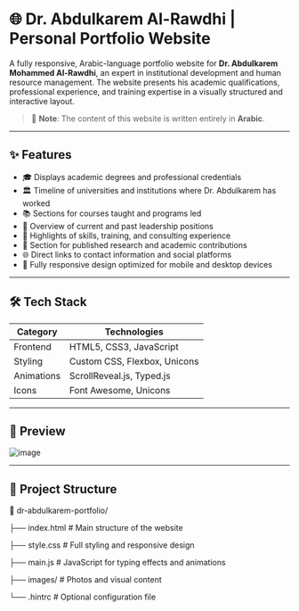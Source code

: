 # 🌐 Dr. Abdulkarem Al-Rawdhi | Personal Portfolio Website

A fully responsive, Arabic-language portfolio website for **Dr. Abdulkarem Mohammed Al-Rawdhi**, an expert in institutional development and human resource management. The website presents his academic qualifications, professional experience, and training expertise in a visually structured and interactive layout.

> 📌 **Note**: The content of this website is written entirely in **Arabic**.

---

## ✨ Features

- 🎓 Displays academic degrees and professional credentials
- 🏛️ Timeline of universities and institutions where Dr. Abdulkarem has worked
- 📚 Sections for courses taught and programs led
- 👔 Overview of current and past leadership positions
- 🧠 Highlights of skills, training, and consulting experience
- 📄 Section for published research and academic contributions
- 🌐 Direct links to contact information and social platforms
- 📱 Fully responsive design optimized for mobile and desktop devices

---

## 🛠️ Tech Stack

| Category   | Technologies                      |
|------------|-----------------------------------|
| Frontend   | HTML5, CSS3, JavaScript           |
| Styling    | Custom CSS, Flexbox, Unicons      |
| Animations | ScrollReveal.js, Typed.js         |
| Icons      | Font Awesome, Unicons             |

---

## 📸 Preview

![image](https://github.com/user-attachments/assets/7aa65086-7922-4b6d-a41a-9f2bd72285c6)

---

## 📁 Project Structure

📂 dr-abdulkarem-portfolio/

├── index.html # Main structure of the website

├── style.css # Full styling and responsive design

├── main.js # JavaScript for typing effects and animations

├── images/ # Photos and visual content

└── .hintrc # Optional configuration file
